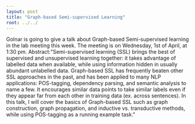 ```yaml
---
layout: post
title: "Graph-based Semi-supervised Learning"
root: ../../
---
```

Golnar is going to give a talk about Graph-based Semi-supervised learning in the lab meeting this week. The meeting is on Wednesday, 1st of April, at 1:30 pm.
Abstract:"Semi-supervised learning (SSL) brings the best of supervised and unsupervised learning together: it takes advantage of labelled data when available, while using information hidden in usually abundant unlabelled data.
Graph-based SSL has frequently beaten other SSL approaches in the past, and has been applied to many NLP applications: POS-tagging, dependency parsing, and semantic analysis to name a few. It encourages similar data points to take similar labels even if they appear far from each other in training data (ex. across sentences).
In this talk, I will cover the basics of Graph-based SSL such as graph construction, graph propagation, and inductive vs. transductive methods, while using POS-tagging as a running example task."
